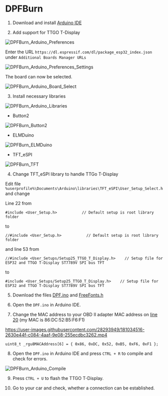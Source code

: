 # DPFBurn

1. Download and install [Arduino IDE](https://www.arduino.cc/en/software)

2. Add support for TTGO T-Display

![DPFBurn_Arduino_Preferences](https://user-images.githubusercontent.com/28293949/181024539-7d9efc1f-12d3-4ebe-b1f6-a0da42f8b190.jpg)

Enter the URL `https://dl.espressif.com/dl/package_esp32_index.json` under `Additional Boards Manager URLs`

![DPFBurn_Arduino_Preferences_Settings](https://user-images.githubusercontent.com/28293949/181024589-3fd241a0-11bd-4c6b-9538-60bc4cd9dae7.jpg)

The board can now be selected.

![DPFBurn_Arduino_Board_Select](https://user-images.githubusercontent.com/28293949/181024652-bf9652f7-1390-4ca1-9690-bea03e1e259e.jpg)

3. Install necessary libraries

![DPFBurn_Arduino_Libraries](https://user-images.githubusercontent.com/28293949/181024684-117aba2a-5304-4f25-9371-fd4de61eb18d.jpg)

- Button2

![DPFBurn_Button2](https://user-images.githubusercontent.com/28293949/181024700-a07a658c-0e44-4b60-86ca-8d864cb815b1.jpg)

- ELMDuino

![DPFBurn_ELMDuino](https://user-images.githubusercontent.com/28293949/181024714-b3dbfcea-d6b4-467b-b7f1-cda4b3d97b62.jpg)

- TFT_eSPI

![DPFBurn_TFT](https://user-images.githubusercontent.com/28293949/181024724-a0c17af4-0936-4d95-bf48-a89e4bfc4bf3.jpg)

4. Change TFT_eSPI library to handle TTGo T-Display

Edit file `%userprofile%\Documents\Arduino\libraries\TFT_eSPI\User_Setup_Select.h` and change

Line 22 from

`#include <User_Setup.h>           // Default setup is root library folder`

to

`//#include <User_Setup.h>           // Default setup is root library folder`

and line 53 from

`//#include <User_Setups/Setup25_TTGO_T_Display.h>    // Setup file for ESP32 and TTGO T-Display ST7789V SPI bus TFT`

to

`#include <User_Setups/Setup25_TTGO_T_Display.h>    // Setup file for ESP32 and TTGO T-Display ST7789V SPI bus TFT`

5. Download the files [DPF.ino](DPF.ino) and [FreeFonts.h](FreeFonts.h)

6. Open the `DPF.ino` in Arduino IDE.

7. Change the MAC address to your OBD II adapter MAC address on [line 20](https://github.com/seb30/DPFBurn/blob/main/DPF.ino#L20) (my MAC is 86:DC:52:B5:F6:F1)

https://user-images.githubusercontent.com/28293949/181034516-2630e44f-c084-4aaf-9e08-255ecdbc3262.mp4

`uint8_t _rgu8MACAddress[6] = { 0x86, 0xDC, 0x52, 0xB5, 0xF6, 0xF1 };`

8. Open the `DPF.ino` in Arduino IDE and press `CTRL + R` to compile and check for errors.

![DPFBurn_Arduino_Compile](https://user-images.githubusercontent.com/28293949/181036190-5c348f22-97b3-4194-b9ec-9da280b8d395.jpg)

9. Press `CTRL + U` to flash the TTGO T-Display.

10. Go to your car and check, whether a connection can be established.
